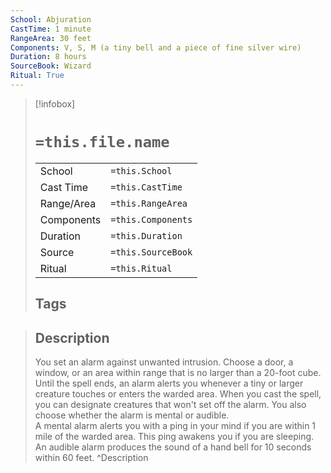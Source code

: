```yaml
---
School: Abjuration
CastTime: 1 minute
RangeArea: 30 feet
Components: V, S, M (a tiny bell and a piece of fine silver wire)
Duration: 8 hours
SourceBook: Wizard
Ritual: True
---
```

> [!infobox]
>
> # `=this.file.name`
> |            |                    |
> | ---------- | ------------------ |
> | School     | `=this.School`     |
> | Cast Time  | `=this.CastTime`   |
> | Range/Area | `=this.RangeArea`  |
> | Components | `=this.Components` |
> | Duration   | `=this.Duration`   |
> | Source     | `=this.SourceBook` |
> | Ritual     | `=this.Ritual`     |
>## Tags
>

> ## Description
> You set an alarm against unwanted intrusion. Choose a door, a window, or an area within range that is no larger than a 20-foot cube. Until the spell ends, an alarm alerts you whenever a tiny or larger creature touches or enters the warded area. When you cast the spell, you can designate creatures that won't set off the alarm. You also choose whether the alarm is mental or audible.<br> A mental alarm alerts you with a ping in your mind if you are within 1 mile of the warded area. This ping awakens you if you are sleeping.<br> An audible alarm produces the sound of a hand bell for 10 seconds within 60 feet. 
> ^Description